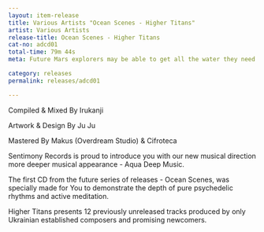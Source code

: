 ```yaml
---
layout: item-release
title: Various Artists "Ocean Scenes - Higher Titans"
artist: Various Artists
release-title: Ocean Scenes - Higher Titans
cat-no: adcd01
total-time: 79m 44s
meta: Future Mars explorers may be able to get all the water they need out of the red dirt beneath their boots.

category: releases
permalink: releases/adcd01

---
```


Compiled & Mixed By Irukanji

Artwork & Design By Ju Ju

Mastered By Makus (Overdream Studio) & Cifroteca

Sentimony Records is proud to introduce you with our new musical direction more deeper musical appearance - Aqua Deep Music.

The first CD from the future series of releases - Ocean Scenes, was specially made for You to demonstrate the depth of pure psychedelic rhythms and active meditation.

Higher Titans presents 12 previously unreleased tracks produced by only Ukrainian established composers and promising newcomers.


